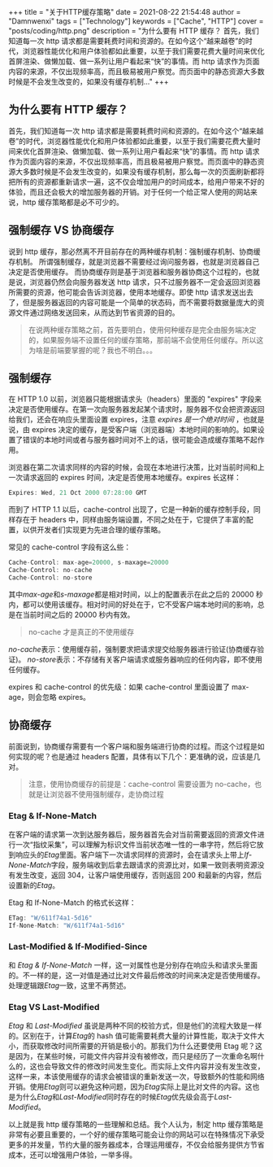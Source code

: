 +++
title = "关于HTTP缓存策略"
date = 2021-08-22 21:54:48
author = "Damnwenxi"
tags = ["Technology"]
keywords = ["Cache", "HTTP"]
cover = "posts/coding/http.png"
description = "为什么要有 HTTP 缓存？ 首先，我们知道每一次 http 请求都是需要耗费时间和资源的。在如今这个“越来越卷”的时代，浏览器性能优化和用户体验都如此重要，以至于我们需要花费大量时间来优化首屏渲染、做懒加载、做一系列让用户看起来“快”的事情。而 http 请求作为页面内容的来源，不仅出现频率高，而且极易被用户察觉。而页面中的静态资源大多数时候是不会发生改变的，如果没有缓存机制..."
+++

## 为什么要有 HTTP 缓存？

首先，我们知道每一次 http 请求都是需要耗费时间和资源的。在如今这个“越来越卷”的时代，浏览器性能优化和用户体验都如此重要，以至于我们需要花费大量时间来优化首屏渲染、做懒加载、做一系列让用户看起来“快”的事情。而 http 请求作为页面内容的来源，不仅出现频率高，而且极易被用户察觉。而页面中的静态资源大多数时候是不会发生改变的，如果没有缓存机制，那么每一次的页面刷新都将把所有的资源都重新请求一遍，这不仅会增加用户的时间成本，给用户带来不好的体验，而且还会极大的增加服务器的开销。对于任何一个给正常人使用的网站来说，http 缓存策略都是必不可少的。

## 强制缓存 VS 协商缓存

说到 http 缓存，那必然离不开目前存在的两种缓存机制：强制缓存机制、协商缓存机制。
所谓强制缓存，就是浏览器不需要经过询问服务器，也就是浏览器自己决定是否使用缓存。
而协商缓存则是基于浏览器和服务器协商这个过程的，也就是说，浏览器仍然会向服务器发送 http 请求，只不过服务器不一定会返回浏览器所需要的资源，他可能会告诉浏览器，使用本地缓存。即使 http 请求发送出去了，但是服务器返回的内容可能是一个简单的状态码，而不需要将数据量庞大的资源文件通过网络发送回来，从而达到节省资源的目的。

> 在说两种缓存策略之前，首先要明白，使用何种缓存是完全由服务端决定的，如果服务端不设置任何的缓存策略，那前端不会使用任何缓存。所以这为啥是前端要掌握的呢？我也不明白。。。

## 强制缓存

在 HTTP 1.0 以前，浏览器只能根据请求头（headers）里面的 "expires" 字段来决定是否使用缓存。在第一次向服务器发起某个请求时，服务器不仅会把资源返回给我们，还会在响应头里面设置 expires，注意 _expires 是一个绝对时间_ ，也就是说，由 expires 决定的缓存，是受客户端（浏览器端）本地时间的影响的。如果设置了错误的本地时间或者与服务器时间对不上的话，很可能会造成缓存策略不起作用。

浏览器在第二次请求同样的内容的时候，会现在本地进行决策，比对当前时间和上一次请求返回的 expires 时间，决定是否使用本地缓存。expires 长这样：

```javascript
Expires: Wed, 21 Oct 2000 07:28:00 GMT
```

而到了 HTTP 1.1 以后，cache-control 出现了，它是一种新的缓存控制手段，同样存在于 headers 中，同样由服务端设置，不同之处在于，它提供了丰富的配置，以供开发者们实现更为先进合理的缓存策略。

常见的 cache-control 字段有这么些：

```js
Cache-Control: max-age=20000, s-maxage=20000
Cache-Control: no-cache
Cache-Control: no-store
```

其中*max-age*和*s-maxage*都是相对时间，以上的配置表示在此之后的 20000 秒内，都可以使用该缓存。相对时间的好处在于，它不受客户端本地时间的影响，总是在当前时间之后的 20000 秒内有效。

> no-cache 才是真正的不使用缓存

*no-cache*表示：使用缓存前，强制要求把请求提交给服务器进行验证(协商缓存验证)。
*no-store*表示：不存储有关客户端请求或服务器响应的任何内容，即不使用任何缓存。

expires 和 cache-control 的优先级：如果 cache-control 里面设置了 max-age，则会忽略 expires。

## 协商缓存

前面说到，协商缓存需要有一个客户端和服务端进行协商的过程。而这个过程是如何实现的呢？也是通过 headers 配置，具体有以下几个：更准确的说，应该是几对。

> 注意，使用协商缓存的前提是：cache-control 需要设置为 no-cache，也就是让浏览器不使用强制缓存，走协商过程

### Etag & If-None-Match

在客户端的请求第一次到达服务器后，服务器首先会对当前需要返回的资源文件进行一次“指纹采集”，可以理解为标识文件当前状态唯一性的一串字符，然后将它放到响应头的*Etag*里面。客户端下一次请求同样的资源时，会在请求头上带上*If-None-Match*字段，服务端收到后拿去跟请求的资源比对，如果一致则表明资源没有发生改变，返回 304，让客户端使用缓存，否则返回 200 和最新的内容，然后设置新的*Etag*。

Etag 和 If-None-Match 的格式长这样：

```js
ETag: "W/611f74a1-5d16"
If-None-Match: "W/611f74a1-5d16"
```

### Last-Modified & If-Modified-Since

和 _Etag & If-None-Match_ 一样，这一对属性也是分别存在响应头和请求头里面的。不一样的是，这一对值是通过比对文件最后修改的时间来决定是否使用缓存。处理逻辑跟*Etag*一致，这里不再赘述。

### Etag VS Last-Modified

_Etag_ 和 _Last-Modified_ 虽说是两种不同的校验方式，但是他们的流程大致是一样的。区别在于，计算*Etag*的 hash 值可能需要耗费大量的计算性能，取决于文件大小，而获取修改时间所需要的开销是极小的。那我们为什么还要使用 Etag 呢？这是因为，在某些时候，可能文件内容并没有被修改，而只是经历了一次重命名啊什么的，这也会导致文件的修改时间发生变化。而实际上文件内容并没有发生改变，这样一来，本该使用缓存的请求会被错误的重新发送一次，导致额外的性能和网络开销。使用*Etag*则可以避免这种问题，因为*Etag*实际上是比对文件的内容。这也是为什么*Etag*和*Last-Modified*同时存在的时候*Etag*优先级会高于*Last-Modified*。

以上就是我 http 缓存策略的一些理解和总结。我个人认为，制定 http 缓存策略是非常有必要且重要的，一个好的缓存策略可能会让你的网站可以在特殊情况下承受更多的并发量，节约大量的服务器成本，合理运用缓存，不仅会给服务提供方节省成本，还可以增强用户体验，一举多得。
